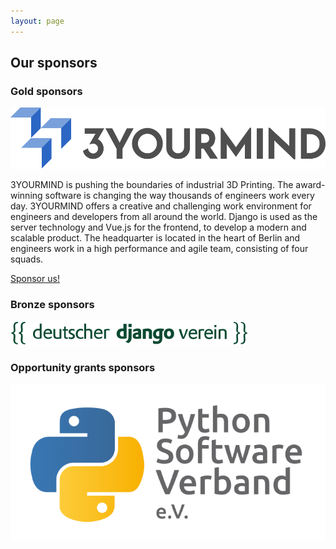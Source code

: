 ```yaml
---
layout: page
---
```


## Our sponsors

### Gold sponsors

<div class="sponsorrow">
    <a href="https://www.3yourmind.com/" class="sponsorlogo">
        <img src="/assets/img/sponsors/3yourmind.svg">
    </a>
    <p class="sponsortext">
        3YOURMIND is pushing the boundaries of industrial 3D Printing. The
        award-winning software is changing the way thousands of engineers work
        every day. 3YOURMIND offers a creative and challenging work environment for
        engineers and developers from all around the world. Django is used as the
        server technology and Vue.js for the frontend, to develop a modern and
        scalable product. The headquarter is located in the heart of Berlin and
        engineers work in a high performance and agile team, consisting of four
        squads.
    </p>
</div>

<div class="information-buttons">
  <a class="information" href="/sponsoring/">
    Sponsor us!
  </a>
</div>

### Bronze sponsors

<div class="sponsorrow">
    <a href="https://www.django-verein.de" class="sponsorlogo">
        <img src="/assets/img/sponsors/ddv.svg">
    </a>
</div>

### Opportunity grants sponsors

<div class="sponsorrow">
    <a href="https://python-verband.org" class="sponsorlogo">
        <img src="/assets/img/sponsors/pysv.svg">
    </a>
</div>

